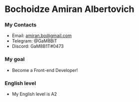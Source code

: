 # Bochoidze Amiran Albertovich
### My Contacts
* Email: amiran.bo@gmail.com
* Telegram: @GaM8BiT
* Discord: GaM8B1T#0473
### My goal
* Become a Front-end Developer!
### English level
* My English level is A2
